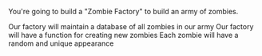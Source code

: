 You're going to build a "Zombie Factory" to build an army of zombies.

Our factory will maintain a database of all zombies in our army
Our factory will have a function for creating new zombies
Each zombie will have a random and unique appearance
